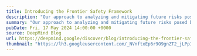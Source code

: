```yaml
---
title: Introducing the Frontier Safety Framework
description: "Our approach to analyzing and mitigating future risks posed by advanced AI models"
summary: "Our approach to analyzing and mitigating future risks posed by advanced AI models"
pubDate: Fri, 17 May 2024 14:00:00 +0000
source: DeepMind Blog
url: https://deepmind.google/discover/blog/introducing-the-frontier-safety-framework/
thumbnail: "https://lh3.googleusercontent.com/_NVnftxEp6r9O9gnZT2_jLPpIn_nGjYp9xgl8hFhg_-fX131_koFcj6znzflexf4-MdfkSTtA060-Hh7RcvVkNkY5kQ-QBulRYDCO1Li1R1jK71G=w1200-h630-n-nu"
---
```


